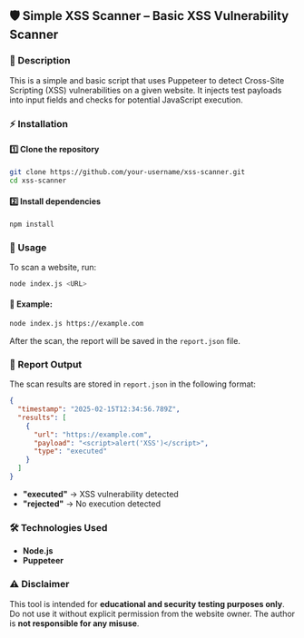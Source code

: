 ## 🛡️ Simple XSS Scanner – Basic XSS Vulnerability Scanner

### 📌 Description

This is a simple and basic script that uses Puppeteer to detect Cross-Site Scripting (XSS) vulnerabilities on a given website. It injects test payloads into input fields and checks for potential JavaScript execution.

### ⚡ Installation

#### 1️⃣ Clone the repository

```bash
git clone https://github.com/your-username/xss-scanner.git
cd xss-scanner
```

#### 2️⃣ Install dependencies

```bash
npm install
```

### 🚀 Usage

To scan a website, run:

```bash
node index.js <URL>
```

#### 📌 Example:

```bash
node index.js https://example.com
```

After the scan, the report will be saved in the `report.json` file.

### 📄 Report Output

The scan results are stored in `report.json` in the following format:

```json
{
  "timestamp": "2025-02-15T12:34:56.789Z",
  "results": [
    {
      "url": "https://example.com",
      "payload": "<script>alert('XSS')</script>",
      "type": "executed"
    }
  ]
}
```

- **"executed"** → XSS vulnerability detected
- **"rejected"** → No execution detected

### 🛠️ Technologies Used

- **Node.js**
- **Puppeteer**

### ⚠️ Disclaimer

This tool is intended for **educational and security testing purposes only**. Do not use it without explicit permission from the website owner. The author is **not responsible for any misuse**.
